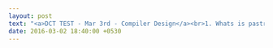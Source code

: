 ```yaml
---
layout: post
text: "<a>DCT TEST - Mar 3rd - Compiler Design</a><br>1. Whats is pastry? Draw its diagram.(2)<br>2. Define Napster's legacy(2)<br>3. Write in detail about peer-peer middleware. (8)<br>4. Write about routing overlays. (8)"
date: 2016-03-02 18:40:00 +0530
---
```

